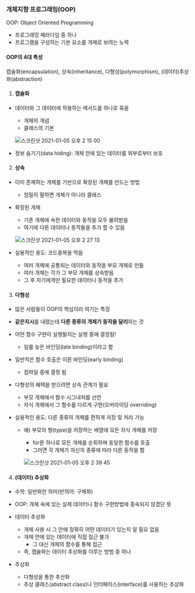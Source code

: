 ### 개체지향 프로그래밍(OOP)

 OOP: Object Oriented Programming

- 프로그래밍 패러다임 중 하나
- 프로그램을 구성하는 기본 요소를 개체로 보려는 노력



#### OOP의 4대 특성

캡슐화(encapsulation), 상속(inheritance), 다형성(polymorphism), (데이터)추상화(abstraction)



1. #### 캡슐화

- 데이터와 그 데이터에 작용하는 메서드를 하나로 묶음

  - 개체의 개념
  - 클래스의 기본

  ![스크린샷 2021-01-05 오후 2 15 00](https://user-images.githubusercontent.com/47776915/103609086-6848fa80-4f60-11eb-8b44-800d02a6511c.png)

- 정보 숨기기(data hiding): 개체 안에 있는 데이터를 외부로부터 보호



2. #### 상속

- 이미 존재하는 개체를 기반으로 확장된 개체를 만드는 방법

  - 엄밀히 말하면 개체가 아니라 클래스

- 확장된 개채

  - 기존 개체에 속한 데이터와 동작을 모두 물려받음
  - 여기에 다른 데이터나 동작들을 추가 할 수 있음

  ![스크린샷 2021-01-05 오후 2 27 13](https://user-images.githubusercontent.com/47776915/103609873-27ea7c00-4f62-11eb-94dd-4aef1185ce2a.png)

- 실용적인 용도: 코드중복을 막음
  - 여러 개체에 공통되는 데이터와 동작을 부모 개체로 만듦
  - 여러 개체는 각가 그 부모 개체를 상속받음
  - 그 후 자기에게만 필요한 데이터나 동작을 추가



3. #### 다형성

- 많은 사람들이 OOP의 핵심이라 여기는 특징

- **같은지시**를 내렸는데 **다른 종류의 개체가 동작을 달리**하는 것

- 어떤 함수 구현이 실행될지는 실행 중에 결정됨!

  - 일를 늦은 바인딩(late binding)이라고 함

- 일반적은 함수 호출은 이른 바인딩(early binding)

  - 컴파일 중에 결정 됨

- 다형성의 혜택을 받으려면 상속 관계가 필요

  - 부모 개체에서 함수 시그내처를 선언
  - 자식 개체에서 그 함수를 다르게 구현(오버라이딩 overriding)

- 실용적인 용도: 다른 종류의 개체를 편하게 저장 및 처리 가능

  - 예) 부모의 형(type)을 저장하는 배열에 모든 자식 개체를 저장

    - for문 하나로 모든 개체를 순회하며 동일한 함수를 호출
    - 그러면 각 개체가 자신의 종류에 따라 다른 동작을 함

    ![스크린샷 2021-01-05 오후 2 39 45](https://user-images.githubusercontent.com/47776915/103610589-e2c74980-4f63-11eb-89f1-c1f781c4e684.png)

4. #### (데이터) 추상화

- 수학: 일반화란 의미(반의어: 구체화)
- OOP: 개체 속에 있는 실제 데이터나 함수 구현방법에 종속되지 않겠단 뜻



- 데이터 추상화
  - 개체 사용 시 그 안에 정확히 어떤 데이터가 있는지 알 필요 없음
  - 개체 안에 있는 데이터에 직접 접근 불가
    - 그 대신 개체의 함수를 통해 접근
  - 즉, 캡슐화는 데이터 추상화를 이루는 방법 중 하나
- 추상화
  - 다형성을 통한 추산화
  - 추상 클래스(abstract class)나 인터페이스(interface)를 사용하는 추상화











